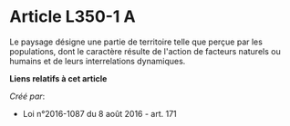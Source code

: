 # Article L350-1 A

Le paysage désigne une partie de territoire telle que perçue par les populations, dont le caractère résulte de l'action de
facteurs naturels ou humains et de leurs interrelations dynamiques.

**Liens relatifs à cet article**

_Créé par_:

  - Loi n°2016-1087 du 8 août 2016 - art. 171
